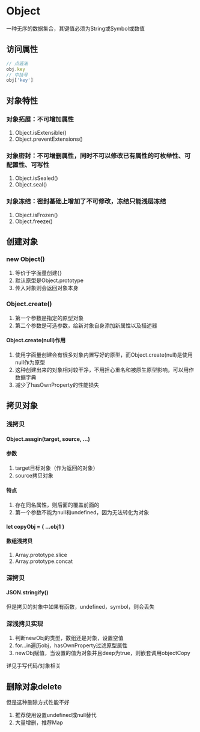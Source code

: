 # Object

一种无序的数据集合，其键值必须为String或Symbol或数值

## 访问属性

```js
// 点语法
obj.key
// 中括号
obj['key']
```

## 对象特性

### 对象拓展：不可增加属性

1. Object.isExtensible()
2. Object.preventExtensions()

### 对象密封：不可增删属性，同时不可以修改已有属性的可枚举性、可配置性、可写性

1. Object.isSealed()
2. Object.seal()

### 对象冻结：密封基础上增加了不可修改，冻结只能浅层冻结

1. Object.isFrozen()
2. Object.freeze()

## 创建对象

### new Object()

1. 等价于字面量创建{}
2. 默认原型是Object.prototype
3. 传入对象则会返回对象本身

### Object.create()

1. 第一个参数是指定的原型对象
2. 第二个参数是可选参数，给新对象自身添加新属性以及描述器

#### Object.create(null)作用

1. 使用字面量创建会有很多对象内置写好的原型，而Object.create(null)是使用null作为原型
2. 这种创建出来的对象相对较干净，不用担心重名和被原生原型影响，可以用作数据字典
3. 减少了hasOwnProperty的性能损失

## 拷贝对象

### 浅拷贝

#### Object.assgin(target, source, ...)

#### 参数

1. target目标对象（作为返回的对象）
2. source拷贝对象

#### 特点

1. 存在同名属性，则后面的覆盖前面的
2. 第一个参数不能为null和undefined，因为无法转化为对象

#### let copyObj = { ...obj1 }

#### 数组浅拷贝

1. Array.prototype.slice
2. Array.prototype.concat

### 深拷贝

####  JSON.stringify()

但是拷贝的对象中如果有函数，undefined，symbol，则会丢失

### 深浅拷贝实现

1. 判断newObj的类型，数组还是对象，设置空值
2. for...in遍历obj，hasOwnProperty过滤原型属性
3. newObj赋值，当设置的值为对象并且deep为true，则嵌套调用objectCopy

详见手写代码/对象相关

## 删除对象delete

但是这种删除方式性能不好
1. 推荐使用设置undefined或null替代
2. 大量增删，推荐Map
